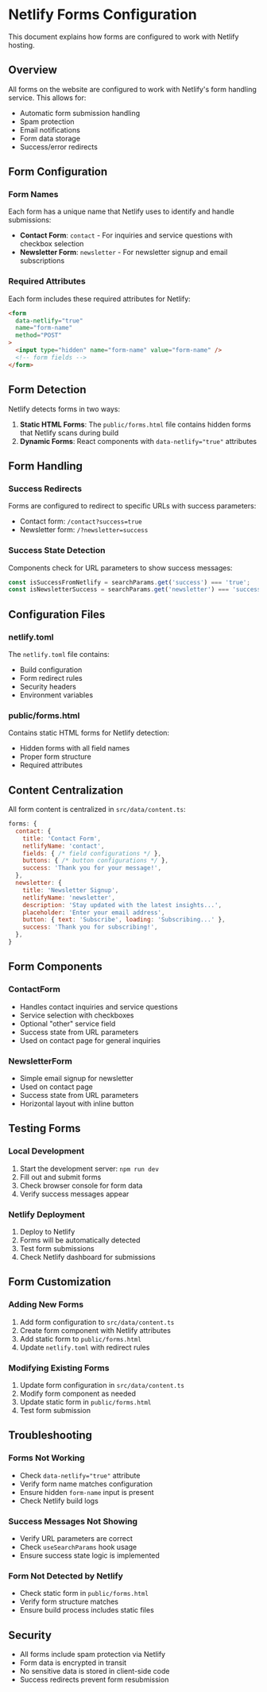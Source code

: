 # Netlify Forms Configuration

This document explains how forms are configured to work with Netlify hosting.

## Overview

All forms on the website are configured to work with Netlify's form handling service. This allows for:
- Automatic form submission handling
- Spam protection
- Email notifications
- Form data storage
- Success/error redirects

## Form Configuration

### Form Names

Each form has a unique name that Netlify uses to identify and handle submissions:

- **Contact Form**: `contact` - For inquiries and service questions with checkbox selection
- **Newsletter Form**: `newsletter` - For newsletter signup and email subscriptions

### Required Attributes

Each form includes these required attributes for Netlify:

```html
<form 
  data-netlify="true"
  name="form-name"
  method="POST"
>
  <input type="hidden" name="form-name" value="form-name" />
  <!-- form fields -->
</form>
```

## Form Detection

Netlify detects forms in two ways:

1. **Static HTML Forms**: The `public/forms.html` file contains hidden forms that Netlify scans during build
2. **Dynamic Forms**: React components with `data-netlify="true"` attributes

## Form Handling

### Success Redirects

Forms are configured to redirect to specific URLs with success parameters:

- Contact form: `/contact?success=true`
- Newsletter form: `/?newsletter=success`

### Success State Detection

Components check for URL parameters to show success messages:

```javascript
const isSuccessFromNetlify = searchParams.get('success') === 'true';
const isNewsletterSuccess = searchParams.get('newsletter') === 'success';
```

## Configuration Files

### netlify.toml

The `netlify.toml` file contains:
- Build configuration
- Form redirect rules
- Security headers
- Environment variables

### public/forms.html

Contains static HTML forms for Netlify detection:
- Hidden forms with all field names
- Proper form structure
- Required attributes

## Content Centralization

All form content is centralized in `src/data/content.ts`:

```javascript
forms: {
  contact: {
    title: 'Contact Form',
    netlifyName: 'contact',
    fields: { /* field configurations */ },
    buttons: { /* button configurations */ },
    success: 'Thank you for your message!',
  },
  newsletter: {
    title: 'Newsletter Signup',
    netlifyName: 'newsletter',
    description: 'Stay updated with the latest insights...',
    placeholder: 'Enter your email address',
    button: { text: 'Subscribe', loading: 'Subscribing...' },
    success: 'Thank you for subscribing!',
  },
}
```

## Form Components

### ContactForm
- Handles contact inquiries and service questions
- Service selection with checkboxes
- Optional "other" service field
- Success state from URL parameters
- Used on contact page for general inquiries

### NewsletterForm
- Simple email signup for newsletter
- Used on contact page
- Success state from URL parameters
- Horizontal layout with inline button

## Testing Forms

### Local Development
1. Start the development server: `npm run dev`
2. Fill out and submit forms
3. Check browser console for form data
4. Verify success messages appear

### Netlify Deployment
1. Deploy to Netlify
2. Forms will be automatically detected
3. Test form submissions
4. Check Netlify dashboard for submissions

## Form Customization

### Adding New Forms

1. Add form configuration to `src/data/content.ts`
2. Create form component with Netlify attributes
3. Add static form to `public/forms.html`
4. Update `netlify.toml` with redirect rules

### Modifying Existing Forms

1. Update form configuration in `src/data/content.ts`
2. Modify form component as needed
3. Update static form in `public/forms.html`
4. Test form submission

## Troubleshooting

### Forms Not Working
- Check `data-netlify="true"` attribute
- Verify form name matches configuration
- Ensure hidden `form-name` input is present
- Check Netlify build logs

### Success Messages Not Showing
- Verify URL parameters are correct
- Check `useSearchParams` hook usage
- Ensure success state logic is implemented

### Form Not Detected by Netlify
- Check static form in `public/forms.html`
- Verify form structure matches
- Ensure build process includes static files

## Security

- All forms include spam protection via Netlify
- Form data is encrypted in transit
- No sensitive data is stored in client-side code
- Success redirects prevent form resubmission 